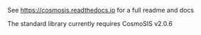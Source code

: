 See https://cosmosis.readthedocs.io for a full readme and docs

The standard library currently requires CosmoSIS v2.0.6
